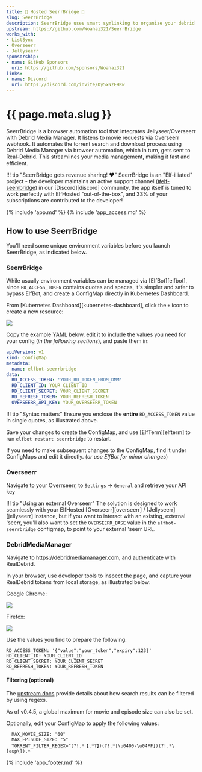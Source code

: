 ```yaml
---
title: 🧝 Hosted SeerrBridge 🌉
slug: SeerrBridge
description: SeerrBridge uses smart symlinking to organize your debrid libraries for tidy streaming from Plex
upstream: https://github.com/Woahai321/SeerrBridge
works_with:
- ListSync
- Overseerr
- Jellyseerr
sponsorship:
- name: GitHub Sponsors
  uri: https://github.com/sponsors/Woahai321
links:
- name: Discord
  uri: https://discord.com/invite/Dy5xNzEHKw
---
```


# {{ page.meta.slug }}

SeerrBridge is a browser automation tool that integrates Jellyseer/Overseerr with Debrid Media Manager. It listens to movie requests via Overseerr webhook. It automates the torrent search and download process using Debrid Media Manager via browser automation, which in turn, gets sent to Real-Debrid. This streamlines your media management, making it fast and efficient.

!!! tip "SeerrBridge gets revenue sharing! :heart:"
    SeerrBridge is an "Elf-illiated" project - the developer maintains an active support channel ([#elf-seerrbridge](https://discord.com/channels/396055506072109067/1345126741118550046)) in our [Discord][discord] community, the app itself is tuned to work perfectly with ElfHosted "out-of-the-box", and 33% of your subscriptions are contributed to the developer!

{% include 'app.md' %}
{% include 'app_access.md' %}

## How to use SeerrBridge

You'll need some unique environment variables before you launch SeerrBridge, as indicated below.

### SeerrBridge

While usually environment variables can be managed via [ElfBot][elfbot], since `RD_ACCESS_TOKEN` contains quotes and spaces, it's simpler and safer to bypass ElfBot, and create a ConfigMap directly in Kubernetes Dashboard.

From [Kubernetes Dashboard][kubernetes-dashboard], click the `+` icon to create a new resource:

![](/images/gluetun-configmap-1.png)

Copy the example YAML below, edit it to include the values you need for your config (*in the following sections*), and paste them in:

```yaml
apiVersion: v1
kind: ConfigMap
metadata:
  name: elfbot-seerrbridge
data:
  RD_ACCESS_TOKEN: 'YOUR_RD_TOKEN_FROM_DMM'
  RD_CLIENT_ID: YOUR_CLIENT_ID
  RD_CLIENT_SECRET: YOUR_CLIENT_SECRET
  RD_REFRESH_TOKEN: YOUR_REFRESH_TOKEN
  OVERSEERR_API_KEY: YOUR_OVERSEERR_TOKEN
```

!!! tip "Syntax matters"
    Ensure you enclose the **entire** `RD_ACCESS_TOKEN` value in single quotes, as illustrated above.

Save your changes to create the ConfigMap, and use [ElfTerm][elfterm] to run `elfbot restart seerrbridge` to restart.

If you need to make subsequent changes to the ConfigMap, find it under ConfigMaps and edit it directly. (*or use ElfBot for minor changes*)

### Overseerr

Navigate to your Overrseerr, to `Settings` -> `General` and retrieve your API key

!!! tip "Using an external Overseerr"
    The solution is designed to work seamlessly with your ElfHosted [Overseerr][overseerr] / [Jellyseerr][jellyseerr] instance, but if you want to interact with an existing, external 'seerr, you'll also want to set the `OVERSEERR_BASE` value in the `elfbot-seerrbridge` configmap, to point to your external 'seerr URL.

### DebridMediaManager

Navigate to https://debridmediamanager.com, and authenticate with RealDebrid.

In your browser, use developer tools to inspect the page, and capture your RealDebrid tokens from local storage, as illustrated below:

Google Chrome:

![](/images/seerrbridge_dmm_setup.png)

Firefox:

![](/images/seerrbridge_dmm_setup_firefox.png)

Use the values you find to prepare the following:

```
RD_ACCESS_TOKEN: '{"value":"your_token","expiry":123}'
RD_CLIENT_ID: YOUR_CLIENT_ID
RD_CLIENT_SECRET: YOUR_CLIENT_SECRET
RD_REFRESH_TOKEN: YOUR_REFRESH_TOKEN
```

#### Filtering (optional)

The [upstream docs](https://github.com/Woahai321/SeerrBridge?tab=readme-ov-file#-custom-regex-filtering) provide details about how search results can be filtered by using regexs.

As of v0.4.5, a global maximum for movie and episode size can also be set.

Optionally, edit your ConfigMap to apply the following values:

```
  MAX_MOVIE_SIZE: "60"
  MAX_EPISODE_SIZE: "5"
  TORRENT_FILTER_REGEX=^(?!.*【.*?】)(?!.*[\u0400-\u04FF])(?!.*\[esp\]).*
```


{% include 'app_footer.md' %}